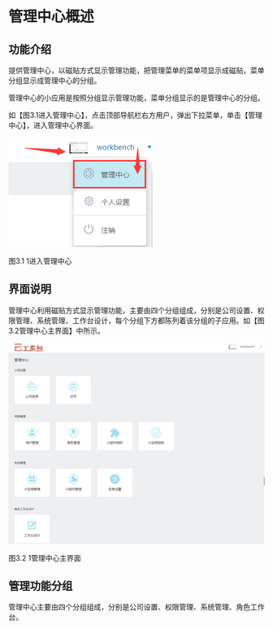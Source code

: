 # 管理中心概述

## 功能介绍

提供管理中心，以磁贴方式显示管理功能，把管理菜单的菜单项显示成磁贴，菜单分组显示成管理中心的分组。

管理中心的小应用是按照分组显示管理功能，菜单分组显示的是管理中心的分组。

如【图3.1进入管理中心】，点击顶部导航栏右方用户，弹出下拉菜单，单击【管理中心】，进入管理中心界面。

![](/articles/workbench/3-/image/image6.png)

图3.1 1进入管理中心

## 界面说明

管理中心利用磁贴方式显示管理功能，主要由四个分组组成，分别是公司设置、权限管理、系统管理、工作台设计，每个分组下方都陈列着该分组的子应用。如【图3.2管理中心主界面】中所示。

![](/articles/workbench/3-/image/image7.png)

图3.2 1管理中心主界面

## 管理功能分组

管理中心主要由四个分组组成，分别是公司设置、权限管理、系统管理、角色工作台。

